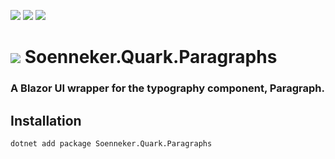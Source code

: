 ﻿[![](https://img.shields.io/nuget/v/soenneker.quark.paragraphs.svg?style=for-the-badge)](https://www.nuget.org/packages/soenneker.quark.paragraphs/)
[![](https://img.shields.io/github/actions/workflow/status/soenneker/soenneker.quark.paragraphs/publish-package.yml?style=for-the-badge)](https://github.com/soenneker/soenneker.quark.paragraphs/actions/workflows/publish-package.yml)
[![](https://img.shields.io/nuget/dt/soenneker.quark.paragraphs.svg?style=for-the-badge)](https://www.nuget.org/packages/soenneker.quark.paragraphs/)

# ![](https://user-images.githubusercontent.com/4441470/224455560-91ed3ee7-f510-4041-a8d2-3fc093025112.png) Soenneker.Quark.Paragraphs
### A Blazor UI wrapper for the typography component, Paragraph.

## Installation

```
dotnet add package Soenneker.Quark.Paragraphs
```
